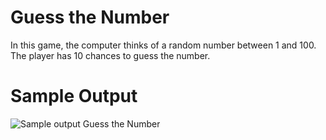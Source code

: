 Guess the Number
========================================================
In this game, the computer thinks of a random number between 1 and 100. The player has 10 chances to guess the number. 

Sample Output
========================================================

![Sample output Guess the Number](https://github.com/nihathalici/The-Big-Book-of-Small-Python-Projects/blob/main/C31-Project-31-Guess-the-Number/guess_the_number_sample_output.PNG)

